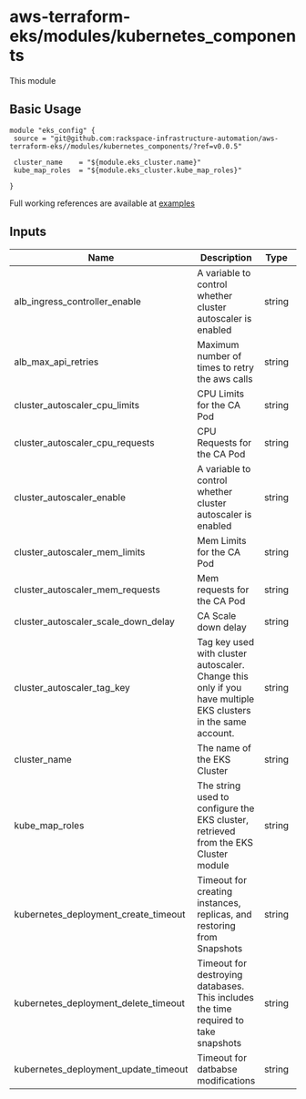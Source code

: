 # aws-terraform-eks/modules/kubernetes_components

This module

## Basic Usage

```
module "eks_config" {
 source = "git@github.com:rackspace-infrastructure-automation/aws-terraform-eks//modules/kubernetes_components/?ref=v0.0.5"

 cluster_name    = "${module.eks_cluster.name}"
 kube_map_roles  = "${module.eks_cluster.kube_map_roles}"

}
```

Full working references are available at [examples](examples)

## Inputs

| Name | Description | Type | Default | Required |
|------|-------------|:----:|:-----:|:-----:|
| alb\_ingress\_controller\_enable | A variable to control whether cluster autoscaler is enabled | string | `"true"` | no |
| alb\_max\_api\_retries | Maximum number of times to retry the aws calls | string | `"10"` | no |
| cluster\_autoscaler\_cpu\_limits | CPU Limits for the CA Pod | string | `"100m"` | no |
| cluster\_autoscaler\_cpu\_requests | CPU Requests for the CA Pod | string | `"100m"` | no |
| cluster\_autoscaler\_enable | A variable to control whether cluster autoscaler is enabled | string | `"true"` | no |
| cluster\_autoscaler\_mem\_limits | Mem Limits for the CA Pod | string | `"300Mi"` | no |
| cluster\_autoscaler\_mem\_requests | Mem requests for the CA Pod | string | `"300Mi"` | no |
| cluster\_autoscaler\_scale\_down\_delay | CA Scale down delay | string | `"5m"` | no |
| cluster\_autoscaler\_tag\_key | Tag key used with cluster autoscaler. Change this only if you have multiple EKS clusters in the same account. | string | `"k8s.io/cluster-autoscaler/enabled"` | no |
| cluster\_name | The name of the EKS Cluster | string | n/a | yes |
| kube\_map\_roles | The string used to configure the EKS cluster, retrieved from the EKS Cluster module | string | n/a | yes |
| kubernetes\_deployment\_create\_timeout | Timeout for creating instances, replicas, and restoring from Snapshots | string | `"30m"` | no |
| kubernetes\_deployment\_delete\_timeout | Timeout for destroying databases. This includes the time required to take snapshots | string | `"30m"` | no |
| kubernetes\_deployment\_update\_timeout | Timeout for datbabse modifications | string | `"30m"` | no |

